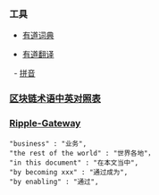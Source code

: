### 工具

   - [有道词典](http://dict.youdao.com)
   
   - [有道翻译](http://fanyi.youdao.com/)
   
   - [拼音](http://hanyu.baidu.com)

### [区块链术语中英对照表](https://blog.csdn.net/qq_36747842/article/details/79590065)


### [Ripple-Gateway](https://ripple.com/build/gateway-guide/#before-integration)

    "business" : "业务",
    "the rest of the world" : "世界各地"，
    "in this document" : "在本文当中",
    "by becoming xxx" : "通过成为",
    "by enabling" : "通过",
